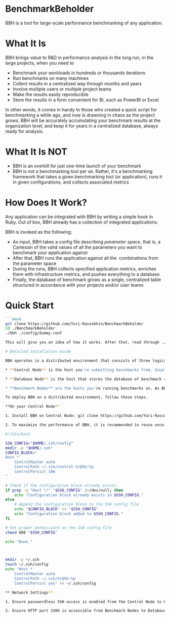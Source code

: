 # BenchmarkBeholder

BBH is a tool for large-scale performance benchmarking of any application.

# What It Is

BBH brings value to R&D in performance analysis in the long run, in the large projects, when you need to

* Benchmark your workloads in hundreds or thousands iterations
* Run benchmarks on many machines
* Collect results in a centralized way through months and years
* Involve multiple users or multiple project teams
* Make the results easily reproducible
* Store the results in a form convenient for BI, such as PowerBI or Excel

In other words, it comes in handy to those who created a quick script for benchmarking a while ago, and now is drawning in chaos as the project grows. BBH will be accurately accumulating your benchmark results at the organization level, and keep it for years in a centralized database, always ready for analysis.

# What It Is NOT

* BBH is an overkill for just one-time launch of your benchmark
* BBH is not a benchmarking tool per se. Rather, it's a benchmarking framework that takes a given benchmarking tool (or application), runs it in given configurations, and collects associated metrics

# How Does It Work?

Any application can be integrated with BBH by writing a simple hook in Ruby. Out of box, BBH already has a collection of integrated applications.

BBH is invoked as the following:

* As input, BBH takes a config file describing *parameter space*, that is, a Cartesian of the valid values of all the parameters you want to benchmark your application against
* After that, BBH runs the application against all the  combinations from the parameter space
* During the runs, BBH collects specified application metrics, enriches them with infrastructure metrics, and pushes everything to a database
* Finally, the database of benchmark grows as a single, centralized table structured in accordance with your projects and/or user teams

# Quick Start

```markdown
```bash
git clone https://github.com/Yuri-Rassokhin/BenchmarkBeholder
cd ./BenchmarkBeholder
./bbh ./config/dummy.conf

This will give you an idea of how it works. After that, read through ./config/example.conf and start modifying it for your needs. BTW, you are welcome to check out other benchmark configurations under ./config ;)

# Detailed Installation Guide

BBH operates in a distributed environment that consists of three logical roles.

* **Central Node** is the host you're submitting benchmarks from. Usually, it's your local Linux machine or VM on the cloud you are going to use for benchmarking.

* **Database Node** is the host that stores the database of benchmark results. By default, it's the central host.

* **Benchmark Nodes** are the hosts you're running benchmarks on. As BBH is an agentless software, Benchmarks Nodes are actually ANY Linux hosts accessible via SSH.

To deploy BBH on a distributed environment, follow these steps.

**On your Central Node**

1. Install BBH on Central Node: git clone https://github.com/Yuri-Rassokhin/BenchmarkBeholder

2. To maximize the performance of BBH, it is recommended to reuse once-established SSH connections. To achieve this, run this code on the Central Node from the user that will be submitting benchmarks:

#!/bin/bash

SSH_CONFIG="$HOME/.ssh/config"
mkdir -p "$HOME/.ssh"
CONFIG_BLOCK="
Host *
    ControlMaster auto
    ControlPath ~/.ssh/control-%r@%h:%p
    ControlPersist 10m
"

# Check if the configuration block already exists
if grep -q "Host \*" "$SSH_CONFIG" 2>/dev/null; then
    echo "Configuration block already exists in $SSH_CONFIG."
else
    # Append the configuration block to the SSH config file
    echo "$CONFIG_BLOCK" >> "$SSH_CONFIG"
    echo "Configuration block added to $SSH_CONFIG."
fi

# Set proper permissions on the SSH config file
chmod 600 "$SSH_CONFIG"

echo "Done."



mkdir -p ~/.ssh
touch ~/.ssh/config
echo "Host *
    ControlMaster auto
    ControlPath ~/.ssh/%r@%h:%p
    ControlPersist yes" >> ~/.ssh/config

** Network Settings**

1. Ensure passwordless SSH access is enabled from the Central Node to Benchmark Nodes for the user that will be submitting benchmarks.

2. Ensure HTTP port 3306 is accessible from Benchmark Nodes to Database Node (which is the Central Node by default). This is required to push benchmarking results to the database.
